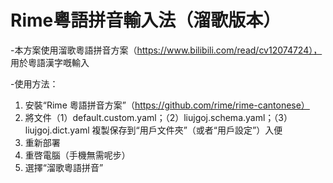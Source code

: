 # Rime粵語拼音輸入法（溜歌版本）

-本方案使用溜歌粵語拼音方案（https://www.bilibili.com/read/cv12074724），
用於粵語漢字嘅輸入

-使用方法：

1. 安裝“Rime 粵語拼音方案”（https://github.com/rime/rime-cantonese）
2. 將文件（1）default.custom.yaml；（2）liujgoj.schema.yaml；（3）liujgoj.dict.yaml 複製保存到“用戶文件夾”（或者“用戶設定”）入便
3. 重新部署
4. 重啓電腦（手機無需呢步）
5. 選擇“溜歌粵語拼音”
